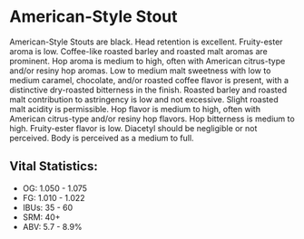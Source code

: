 # American-Style Stout

American-Style Stouts are black. Head retention is excellent. Fruity-ester aroma is low. Coffee-like roasted barley and roasted malt aromas are prominent. Hop aroma is medium to high, often with American citrus-type and/or resiny hop aromas. Low to medium malt sweetness with low to medium caramel, chocolate, and/or roasted coffee flavor is present, with a distinctive dry-roasted bitterness in the finish. Roasted barley and roasted malt contribution to astringency is low and not excessive. Slight roasted malt acidity is permissible. Hop flavor is medium to high, often with American citrus-type and/or resiny hop flavors. Hop bitterness is medium to high. Fruity-ester flavor is low. Diacetyl should be negligible or not perceived. Body is perceived as a medium to full.

## Vital Statistics:

- OG: 1.050 - 1.075
- FG: 1.010 - 1.022
- IBUs: 35 - 60
- SRM: 40+
- ABV: 5.7 - 8.9% 
